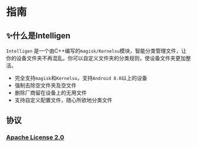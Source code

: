 # 指南

## ✨什么是Intelligen

`Intelligen` 是一个由C++编写的`magisk/Kernelsu`模块，智能分类管理文件，让你的设备文件夹不再混乱。你可以自定义文件夹的分类规则，使设备文件夹更加整洁。

* 完全支持`magisk`和`Kernelsu`，支持`Android 8.0`以上的设备
* 强制去除空文件夹及空文件
* 删除厂商留在设备上的无用文件
* 支持自定义配置文件，随心所欲地分类文件

## 协议
### [Apache License 2.0](https://github.com/NightRainMilkyWay/intelligent/blob/master/LICENSE)
